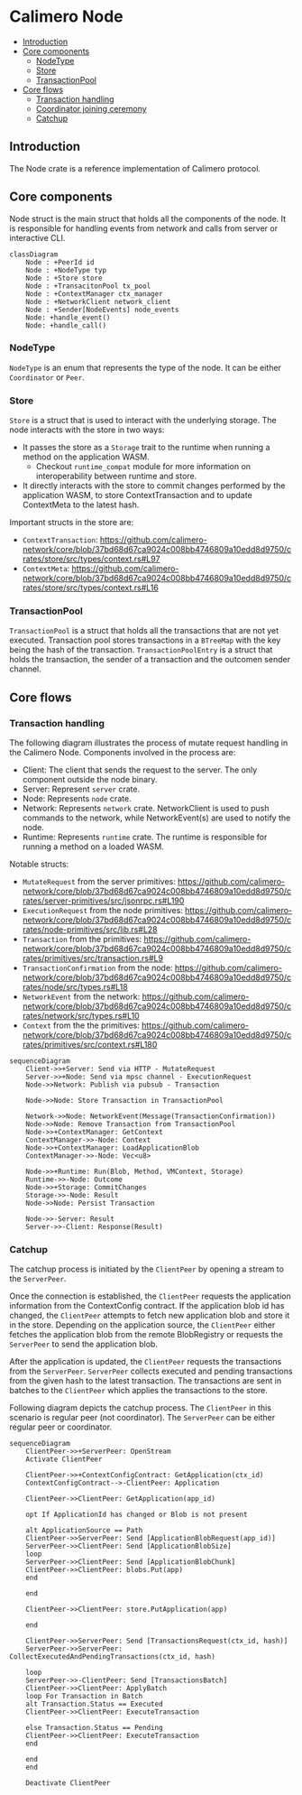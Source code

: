 # Calimero Node

- [Introduction](#introduction)
- [Core components](#core-components)
  - [NodeType](#nodetype)
  - [Store](#store)
  - [TransactionPool](#transactionpool)
- [Core flows](#core-flows)
  - [Transaction handling](#transaction-handling)
  - [Coordinator joining ceremony](#coordinator-joining-ceremony)
  - [Catchup](#catchup)

## Introduction

The Node crate is a reference implementation of Calimero protocol.

## Core components

Node struct is the main struct that holds all the components of the node. It is
responsible for handling events from network and calls from server or
interactive CLI.

```mermaid
classDiagram
    Node : +PeerId id
    Node : +NodeType typ
    Node : +Store store
    Node : +TransacitonPool tx_pool
    Node : +ContextManager ctx_manager
    Node : +NetworkClient network_client
    Node : +Sender[NodeEvents] node_events
    Node: +handle_event()
    Node: +handle_call()
```

### NodeType

`NodeType` is an enum that represents the type of the node. It can be either
`Coordinator` or `Peer`.

### Store

`Store` is a struct that is used to interact with the underlying storage. The
node interacts with the store in two ways:

- It passes the store as a `Storage` trait to the runtime when running a method
  on the application WASM.
  - Checkout `runtime_compat` module for more information on interoperability
    between runtime and store.
- It directly interacts with the store to commit changes performed by the
  application WASM, to store ContextTransaction and to update ContextMeta to the
  latest hash.

Important structs in the store are:

- `ContextTransaction`:
  https://github.com/calimero-network/core/blob/37bd68d67ca9024c008bb4746809a10edd8d9750/crates/store/src/types/context.rs#L97
- `ContextMeta`:
  https://github.com/calimero-network/core/blob/37bd68d67ca9024c008bb4746809a10edd8d9750/crates/store/src/types/context.rs#L16

### TransactionPool

`TransactionPool` is a struct that holds all the transactions that are not yet
executed. Transaction pool stores transactions in a `BTreeMap` with the key
being the hash of the transaction. `TransactionPoolEntry` is a struct that holds
the transaction, the sender of a transaction and the outcomen sender channel.

## Core flows

### Transaction handling

The following diagram illustrates the process of mutate request handling in the
Calimero Node. Components involved in the process are:

- Client: The client that sends the request to the server. The only component
  outside the node binary.
- Server: Represent `server` crate.
- Node: Represents `node` crate.
- Network: Represents `network` crate. NetworkClient is used to push commands to
  the network, while NetworkEvent(s) are used to notify the node.
- Runtime: Represents `runtime` crate. The runtime is responsible for running a
  method on a loaded WASM.

Notable structs:

- `MutateRequest` from the server primitives:
  https://github.com/calimero-network/core/blob/37bd68d67ca9024c008bb4746809a10edd8d9750/crates/server-primitives/src/jsonrpc.rs#L190
- `ExecutionRequest` from the node primitives:
  https://github.com/calimero-network/core/blob/37bd68d67ca9024c008bb4746809a10edd8d9750/crates/node-primitives/src/lib.rs#L28
- `Transaction` from the primitives:
  https://github.com/calimero-network/core/blob/37bd68d67ca9024c008bb4746809a10edd8d9750/crates/primitives/src/transaction.rs#L9
- `TransactionConfirmation` from the node:
  https://github.com/calimero-network/core/blob/37bd68d67ca9024c008bb4746809a10edd8d9750/crates/node/src/types.rs#L18
- `NetworkEvent` from the network:
  https://github.com/calimero-network/core/blob/37bd68d67ca9024c008bb4746809a10edd8d9750/crates/network/src/types.rs#L10
- `Context` from the the primitives:
  https://github.com/calimero-network/core/blob/37bd68d67ca9024c008bb4746809a10edd8d9750/crates/primitives/src/context.rs#L180

```mermaid
sequenceDiagram
    Client->>+Server: Send via HTTP - MutateRequest
    Server->>+Node: Send via mpsc channel - ExecutionRequest
    Node->>Network: Publish via pubsub - Transaction

    Node->>Node: Store Transaction in TransactionPool

    Network->>Node: NetworkEvent(Message(TransactionConfirmation))
    Node->>Node: Remove Transaction from TransactionPool
    Node->>+ContextManager: GetContext
    ContextManager->>-Node: Context
    Node->>+ContextManager: LoadApplicationBlob
    ContextManager->>-Node: Vec<u8>

    Node->>+Runtime: Run(Blob, Method, VMContext, Storage)
    Runtime->>-Node: Outcome
    Node->>+Storage: CommitChanges
    Storage->>-Node: Result
    Node->>Node: Persist Transaction

    Node->>-Server: Result
    Server->>-Client: Response(Result)
```

### Catchup

The catchup process is initiated by the `ClientPeer` by opening a stream to the
`ServerPeer`.

Once the connection is established, the `ClientPeer` requests the application
information from the ContextConfig contract. If the application blob id has
changed, the `ClientPeer` attempts to fetch new application blob and store it in
the store. Depending on the application source, the `ClientPeer` either fetches
the application blob from the remote BlobRegistry or requests the `ServerPeer`
to send the application blob.

After the application is updated, the `ClientPeer` requests the transactions
from the `ServerPeer`. `ServerPeer` collects executed and pending transactions
from the given hash to the latest transaction. The transactions are sent in
batches to the `ClientPeer` which applies the transactions to the store.

Following diagram depicts the catchup process. The `ClientPeer` in this scenario
is regular peer (not coordinator). The `ServerPeer` can be either regular peer
or coordinator.

```mermaid
sequenceDiagram
    ClientPeer->>+ServerPeer: OpenStream
    Activate ClientPeer

    ClientPeer->>+ContextConfigContract: GetApplication(ctx_id)
    ContextConfigContract-->-ClientPeer: Application

    ClientPeer->>ClientPeer: GetApplication(app_id)

    opt If ApplicationId has changed or Blob is not present

    alt ApplicationSource == Path
    ClientPeer->>ServerPeer: Send [ApplicationBlobRequest(app_id)]
    ServerPeer->>ClientPeer: Send [ApplicationBlobSize]
    loop
    ServerPeer->>ClientPeer: Send [ApplicationBlobChunk]
    ClientPeer->>ClientPeer: blobs.Put(app)
    end

    end

    ClientPeer->>ClientPeer: store.PutApplication(app)

    end

    ClientPeer->>ServerPeer: Send [TransactionsRequest(ctx_id, hash)]
    ServerPeer->>ServerPeer: CollectExecutedAndPendingTransactions(ctx_id, hash)

    loop
    ServerPeer->>-ClientPeer: Send [TransactionsBatch]
    ClientPeer->>ClientPeer: ApplyBatch
    loop For Transaction in Batch
    alt Transaction.Status == Executed
    ClientPeer->>ClientPeer: ExecuteTransaction

    else Transaction.Status == Pending
    ClientPeer->>ClientPeer: ExecuteTransaction
    end

    end
    end

    Deactivate ClientPeer
```
